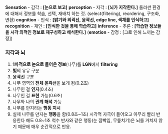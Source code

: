 **Sensation** - 감각 : **[눈으로 보고]**
**perception** - 지각 :  **[뇌가 지각한다.]**
	둘러싼 환경에 대해서 정보를 학습, 선택, 재배치 하는 것. (select(filtering), reordering, 구조화, 변환)
**cognition** - 인식 : **[밝기와 외곽선, 윤곽선, edge line, 색채를 인식하고]**
**recognition** - 재인 : **[인식한 것을 통해 학습하고]**
**inference** - 추론 : **[학습한 정보들을 시각 외적인 정보로 재구성하고 해석한다.]**
(**emotion** - 감정 : [그로 인해 느끼는 감정])

### 지각과 뇌
1. **1차적으로 눈으로 들어온 정보**(나무)를 **LGN**에서 **filtering**
2. **빛**의 유뮤 구분
3. **윤곽선** 구분
4. 나무 영역의 **전체 윤곽선**을 보게 됨(0.2초)
5. 나무인 걸 **인지**(0.4초)
6. 나무인 걸 **표현** 가능(0.6초)
7. 나무와 나의 **관계 해석** 가능
8. 나무를 만지라는 **행동 지시**
9. 실제 나무를 만지는 **행동**을 함(0.8초~1초)
시각적 자극이 들어오고 아무리 빨리 반응한다 해도 0.8~1초
척수 반사와 같은 행동(눈 깜빡임, 무릎치기)은 뇌를 거치지 않기 때문에 매우 순간적으로 반응.

